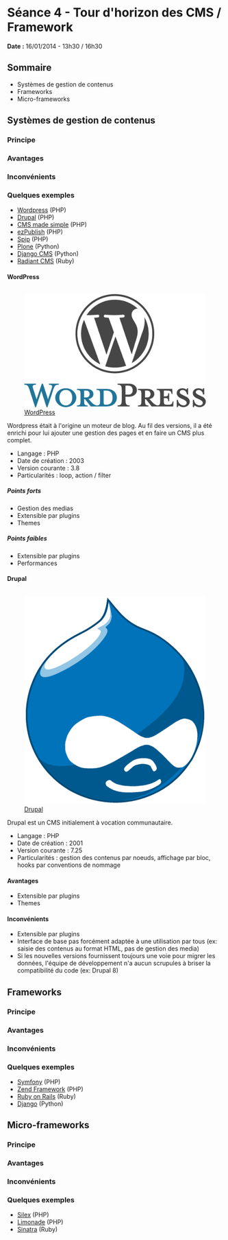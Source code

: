 # Séance 4 - Tour d'horizon des CMS / Framework

**Date :** 16/01/2014 - 13h30 / 16h30

## Sommaire

* Systèmes de gestion de contenus
* Frameworks
* Micro-frameworks

## Systèmes de gestion de contenus

### Principe

### Avantages

### Inconvénients

### Quelques exemples

* [Wordpress](http://wordpress.org/) (PHP)
* [Drupal](https://drupal.org/) (PHP)
* [CMS made simple](http://www.cmsmadesimple.fr/) (PHP)
* [ezPublish](http://ez.no/fr/) (PHP)
* [Spip](http://www.spip.net/) (PHP)
* [Plone](http://plone.org/) (Python)
* [Django CMS](https://www.django-cms.org/) (Python)
* [Radiant CMS](http://radiantcms.org/) (Ruby)

#### WordPress

<figure style="float: right">
  <img src="assets/wordpress.png" alt="WordPress" />
  <figcaption><a href="http://wordpress.org/">WordPress</a></figcaption>
</figure>

Wordpress était à l'origine un moteur de blog.
Au fil des versions, il a été enrichi pour lui ajouter une gestion des pages et en faire un CMS plus complet.

* Langage : PHP
* Date de création : 2003
* Version courante : 3.8
* Particularités : loop, action / filter

##### Points forts

* Gestion des medias
* Extensible par plugins
* Themes

##### Points faibles

* Extensible par plugins
* Performances


#### Drupal

<figure style="float: right">
  <img src="assets/drupal.png" alt="Drupal" />
  <figcaption><a href="https://drupal.org/">Drupal</a></figcaption>
</figure>

Drupal est un CMS initialement à vocation communautaire.

* Langage : PHP
* Date de création : 2001
* Version courante : 7.25
* Particularités : gestion des contenus par noeuds, affichage par bloc, hooks par conventions de nommage


#### Avantages

* Extensible par plugins
* Themes

#### Inconvénients

* Extensible par plugins
* Interface de base pas forcément adaptée à une utilisation par tous (ex: saisie des contenus au format HTML, pas de gestion des media)
* Si les nouvelles versions fournissent toujours une voie pour migrer les données, l'équipe de développement n'a aucun scrupules à briser la compatibilité du code (ex: Drupal 8)


## Frameworks

### Principe

### Avantages

### Inconvénients

### Quelques exemples

* [Symfony](http://symfony.com/) (PHP)
* [Zend Framework](http://framework.zend.com/) (PHP)
* [Ruby on Rails](http://rubyonrails.org/) (Ruby)
* [Django](https://www.djangoproject.com/) (Python)

## Micro-frameworks

### Principe

### Avantages

### Inconvénients

### Quelques exemples

* [Silex](http://silex.sensiolabs.org/) (PHP)
* [Limonade](http://limonade-php.github.io/) (PHP)
* [Sinatra](http://www.sinatrarb.com/) (Ruby)
